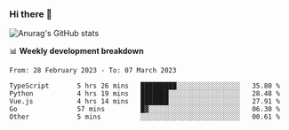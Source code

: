 ### Hi there 👋
![Anurag's GitHub stats](https://github-readme-stats.vercel.app/api?username=jami1024&show_icons=true&theme=radical)

📊 **Weekly development breakdown**
<!--START_SECTION:waka-->

```text
From: 28 February 2023 - To: 07 March 2023

TypeScript       5 hrs 26 mins   █████████░░░░░░░░░░░░░░░░   35.80 %
Python           4 hrs 19 mins   ███████░░░░░░░░░░░░░░░░░░   28.48 %
Vue.js           4 hrs 14 mins   ███████░░░░░░░░░░░░░░░░░░   27.91 %
Go               57 mins         █▓░░░░░░░░░░░░░░░░░░░░░░░   06.30 %
Other            5 mins          ░░░░░░░░░░░░░░░░░░░░░░░░░   00.61 %
```

<!--END_SECTION:waka-->
<!--
**jami1024/jami1024** is a ✨ _special_ ✨ repository because its `README.md` (this file) appears on your GitHub profile.

Here are some ideas to get you started:

- 🔭 I’m currently working on ...
- 🌱 I’m currently learning ...
- 👯 I’m looking to collaborate on ...
- 🤔 I’m looking for help with ...
- 💬 Ask me about ...
- 📫 How to reach me: ...
- 😄 Pronouns: ...
- ⚡ Fun fact: ...
-->
